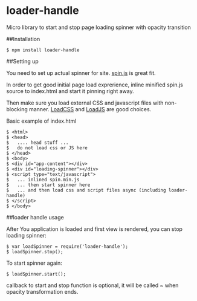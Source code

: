 # loader-handle

Micro library to start and stop page loading spinner with opacity transition

##Installation

    $ npm install loader-handle

##Setting up

You need to set up actual spinner for site. [spin.js](https://github.com/fgnass/spin.js/ ) is  great fit.

In order to get good initial page load exprerience, inline minified spin.js source to index.html and start it pinning right away.

Then make sure you load external CSS and javascript files with non-blocking manner. [LoadCSS](https://github.com/filamentgroup/loadCSSLoadCSS) and [LoadJS](https://github.com/filamentgroup/loadJS) are good choices.

Basic example of index.html

    $ <html>
    $ <head>
    $   .... head stuff ...
    $   do not load css or JS here
    $ </head>
    $ <body>
    $ <div id="app-content"></div>
    $ <div id="loading-spinner"></div>
    $ <script type="text/javascript">
    $   ... inlined spin.min.js
    $   ... then start spinner here
    $   ... and then load css and script files async (including loader-handle)
    $ </script>
    $ </body>

##loader handle usage

After You application is loaded and first view is rendered, you can stop loading spinner:

    $ var loadSpinner = require('loader-handle');
    $ loadSpinner.stop();

To start spinner again:

    $ loadSpinner.start();

callback to start and stop function is optional, it will be called ~ when opacity transformation ends.


